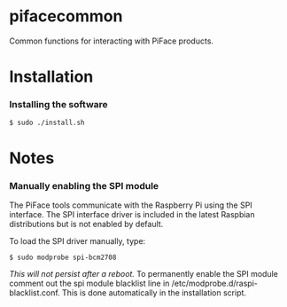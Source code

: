pifacecommon
============

Common functions for interacting with PiFace products.

Installation
============
### Installing the software
    $ sudo ./install.sh

Notes
=====
### Manually enabling the SPI module
The PiFace tools communicate with the Raspberry Pi using the SPI interface.
The SPI interface driver is included in the latest Raspbian distributions
but is not enabled by default.

To load the SPI driver manually, type:

    $ sudo modprobe spi-bcm2708

*This will not persist after a reboot.* To permanently enable the SPI module
comment out the spi module blacklist line in /etc/modprobe.d/raspi-blacklist.conf.
This is done automatically in the installation script.
